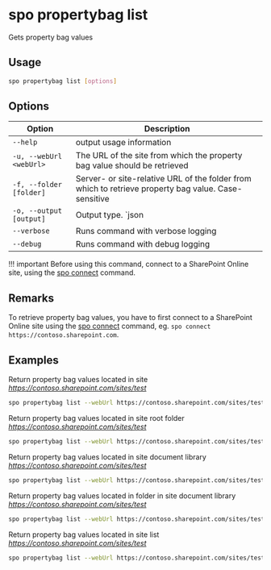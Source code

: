 # spo propertybag list

Gets property bag values

## Usage

```sh
spo propertybag list [options]
```

## Options

Option|Description
------|-----------
`--help`|output usage information
`-u, --webUrl <webUrl>`|The URL of the site from which the property bag value should be retrieved
`-f, --folder [folder]`|Server- or site-relative URL of the folder from which to retrieve property bag value. Case-sensitive
`-o, --output [output]`|Output type. `json|text`. Default `text`
`--verbose`|Runs command with verbose logging
`--debug`|Runs command with debug logging

!!! important
    Before using this command, connect to a SharePoint Online site, using the [spo connect](../connect.md) command.

## Remarks

To retrieve property bag values, you have to first connect to a SharePoint Online site using the [spo connect](../connect.md) command, eg. `spo connect https://contoso.sharepoint.com`.

## Examples

Return property bag values located in site _https://contoso.sharepoint.com/sites/test_

```sh
spo propertybag list --webUrl https://contoso.sharepoint.com/sites/test
```

Return property bag values located in site root folder _https://contoso.sharepoint.com/sites/test_

```sh
spo propertybag list --webUrl https://contoso.sharepoint.com/sites/test --folder /
```

Return property bag values located in site document library _https://contoso.sharepoint.com/sites/test_

```sh
spo propertybag list --webUrl https://contoso.sharepoint.com/sites/test --folder '/Shared Documents'
```

Return property bag values located in folder in site document library _https://contoso.sharepoint.com/sites/test_

```sh
spo propertybag list --webUrl https://contoso.sharepoint.com/sites/test --folder '/Shared Documents/MyFolder'
```

Return property bag values located in site list _https://contoso.sharepoint.com/sites/test_

```sh
spo propertybag list --webUrl https://contoso.sharepoint.com/sites/test --folder /Lists/MyList
```